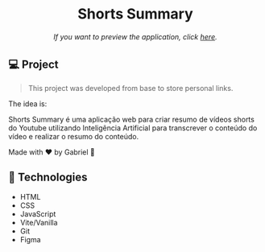 <h1 align="center"> Shorts Summary </h1>

<h6 align="center"> 
	If you want to preview the application, click <a href="#">here</a>.
</h6>

## 💻 Project

> This project was developed from base to store personal links. 

The idea is:

Shorts Summary é uma aplicação web para criar resumo de vídeos shorts do Youtube utilizando Inteligência Artificial para transcrever o conteúdo do vídeo e realizar o resumo do conteúdo.

Made with ♥ by Gabriel :wave:

## 🚀 Technologies

- HTML
- CSS
- JavaScript
- Vite/Vanilla
- Git
- Figma